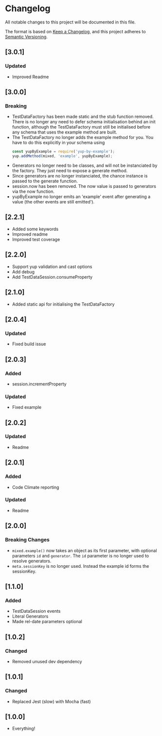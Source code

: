 # Changelog
All notable changes to this project will be documented in this file.

The format is based on [Keep a Changelog](https://keepachangelog.com/en/1.0.0/),
and this project adheres to [Semantic Versioning](https://semver.org/spec/v2.0.0.html).

## [3.0.1]
### Updated
- Improved Readme

## [3.0.0]
### Breaking
- TestDataFactory has been made static and the stub function removed. There is no longer any need to defer schema initialisation behind an init function, although the TestDataFactory must still be initialised before any schema that uses the example method are built.
- The TestDataFactory no longer adds the example method for you. You have to do this explicitly in your schema using
    ```js
    const yupByExample = require('yup-by-example');
    yup.addMethod(mixed, 'example', yupByExample);
    ```
- Generators no longer need to be classes, and will not be instanciated by the factory. They just need to expose a generate method.
- Since generators are no longer instanciated, the chance instance is passed to the generate function.
- session.now has been removed. The now value is passed to generators via the now function.
- yupByExample no longer emits an 'example' event after generating a value (the other events are still emitted').

## [2.2.1]
- Added some keywords
- Improved readme
- Improved test coverage

## [2.2.0]
- Support yup validation and cast options
- Add debug
- Add TestDataSession.consumeProperty

## [2.1.0]
- Added static api for initialising the TestDataFactory

## [2.0.4]
### Updated
- Fixed build issue

## [2.0.3]
### Added
- session.incrementProperty

### Updated
- Fixed example

## [2.0.2]
### Updated
- Readme

## [2.0.1]
### Added
- Code Climate reporting

### Updated
- Readme

## [2.0.0]
### Breaking Changes
- `mixed.example()` now takes an object as its first parameter, with optional parameters `id` and `generator`. The `id` parameter is no longer used to resolve generators.
- `meta.sessionKey` is no longer used. Instead the example id forms the sessionKey.

## [1.1.0]
### Added
- TestDataSession events
- Literal Generators
- Made rel-date parameters optional

## [1.0.2]
### Changed
- Removed unused dev dependency

## [1.0.1]
### Changed
- Replaced Jest (slow) with Mocha (fast)

## [1.0.0]
- Everything!

